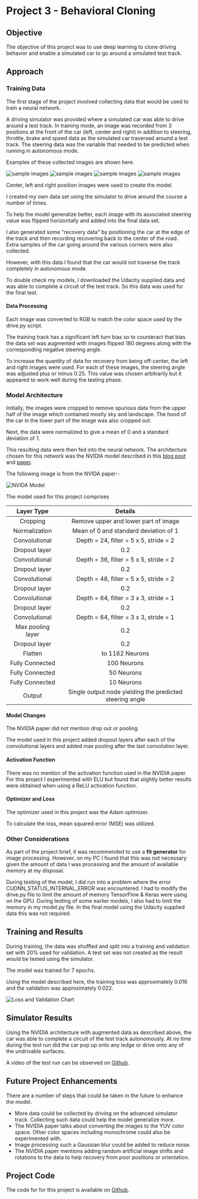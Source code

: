 # Project 3 - Behavioral Cloning

## Objective

The objective of this project was to use deep learning to clone driving behavior and enable a simulated car to go around a simulated test track.

## Approach

### Training Data

The first stage of the project involved collecting data that would be used to train a neural network. 

A driving simulator was provided where a simulated car was able to drive around a test track. In training mode, an image was recorded from 3 positions at the front of the car (left, center and right) in addition to steering, throttle, brake and speed data as the simulated car traversed around a test track. The steering data was the variable that needed to be predicted when running in autonomous mode. 

Examples of these collected images are shown here. 

![sample images](writeup_images/center_2016_12_01_13_34_44_228.jpg)
![sample images](writeup_images/center_2016_12_01_13_43_32_168.jpg)
![sample images](writeup_images/left_2016_12_01_13_43_44_755.jpg)
![sample images](writeup_images/right_2016_12_01_13_34_16_158.jpg)

Center, left and right position images were used to create the model. 

I created my own data set using the simulator to drive around the course a number of times.

To help the model generalize better, each image with its associated steering value was flipped horizontally and added into the final data set. 

I also generated some "recovery data" by positioning the car at the edge of the track and then recording recovering back to the center of the road. Extra samples of the car going around the various corners were also collected. 

However, with this data I found that the car would not traverse the track completely in autonomous mode. 

To double check my models, I downloaded the Udacity supplied data and was able to complete a circuit of the test track. So this data was used for the final test. 

#### Data Processing

Each image was converted to RGB to match the color space used by the drive.py script.

The training track has a significant left turn bias so to counteract that bias the data set was augmented with images flipped 180 degrees along with the corresponding negative steering angle. 

To increase the quantity of data for recovery from being off-center, the left and right images were used. For each of these images, the steering angle was adjusted plus or minus 0.25. This value was chosen arbitrarily but it appeared to work well during the testing phase. 

### Model Architecture

Initially, the images were cropped to remove spurious data from the upper half of the image which contained mostly sky and landscape. The hood of the car in the lower part of the image was also cropped out. 

Next, the data were normalized to give a mean of 0 and a standard deviation of 1.

This resulting data were then fed into the neural network. The architecture chosen for this network was the NVIDIA model described in this [blog post](https://devblogs.nvidia.com/parallelforall/deep-learning-self-driving-cars/) and [paper](https://arxiv.org/pdf/1604.07316v1.pdf).

The following image is from the NVIDA paper:-

![NVIDA Model](writeup_images/cnn-architecture-768x1095.png)

The model used for this project comprises 

| Layer Type | Details |
|:---:|:---:|
|Cropping| Remove upper and lower part of image|
|Normalization| Mean of 0 and standard deviation of 1|
|Convolutional| Depth = 24, filter = 5 x 5, stride = 2 |
|Dropout layer| 0.2|
|Convolutional| Depth = 36, filter = 5 x 5, stride = 2 |
|Dropout layer| 0.2|
|Convolutional| Depth = 48, filter = 5 x 5, stride = 2 |
|Dropout layer| 0.2|
|Convolutional| Depth = 64, filter = 3 x 3, stride = 1 |
|Dropout layer| 0.2|
|Convolutional| Depth = 64, filter = 3 x 3, stride = 1 |
|Max pooling layer| 0.2|
|Dropout layer| 0.2|
|Flatten|to 1162 Neurons |
|Fully Connected | 100 Neurons |
|Fully Connected | 50 Neurons |
|Fully Connected | 10 Neurons |
|Output|Single output node yielding the predicted steering angle|


#### Model Changes

The NVIDIA paper did not mention drop out or pooling.

The model used in this project added dropout layers after each of the convolutional layers and added max pooling after the last convolution layer.

#### Activation Function

There was no mention of the activation function used in the NVIDIA paper. For this project I experimented with ELU but found that slightly better results were obtained when using a ReLU activation function.  

#### Optimizer and Loss

The optimizer used in this project was the Adam optimizer.

To calculate the loss, mean squared error (MSE) was utilized.



### Other Considerations

As part of the project brief, it was recommended to use a **fit generator** for image processing. However, on my PC I found that this was not necessary given the amount of data I was processing and the amount of available memory at my disposal.

During testing of the model, I did run into a problem where the error CUDNN_STATUS_INTERNAL_ERROR was encountered. I had to modify the drive.py file to limit the amount of memory TensorFlow & Keras were using on the GPU. During testing of some earlier models, I also had to limit the memory in my model.py file. In the final model using the Udacity supplied data this was not required.


## Training and Results

During training, the data was shuffled and split into a training and validation set with 20% used for validation.  A test set was not created as the result would be tested using the simulator. 

The model was trained for 7 epochs.

Using the model described here, the training loss was approximately 0.016 and the validation was approximately 0.022. 

![Loss and Validation Chart](writeup_images/mse_per_epoch-5.png)

## Simulator Results

Using the NVIDIA architecture with augmented data as described above, the car was able to complete a circuit of the test track autonomously. At no time during the test run did the car pop up onto any ledge or drive onto any of the undrivable surfaces. 

A video of the test run can be observed on [Github](https://github.com/dvd940/Udacity_Self-Driving_Car/tree/master/Project3).

## Future Project Enhancements

There are a number of steps that could be taken in the future to enhance the model. 

* More data could be collected by driving on the advanced simulator track. Collecting such data could help the model generalize more. 
* The NVIDIA paper talks about converting the images to the YUV color space. Other color spaces including monochrome could also be experimented with.
* Image processing such a Gaussian blur could be added to reduce noise. 
* The NVIDIA paper mentions adding random artificial image shifts and rotations to the data to help recovery from poor positions or orientation. 


## Project Code

The code for for this project is available on [Github](https://github.com/dvd940/Udacity_Self-Driving_Car/tree/master/Project3).